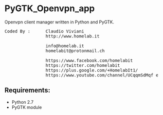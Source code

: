# PyGTK_Openvpn_app
Openvpn client manager written in Python and PyGTK.
<pre>
Coded By :      Claudio Viviani
                http://www.homelab.it

                info@homelab.it
                homelabit@protonmail.ch

                https://www.facebook.com/homelabit
                https://twitter.com/homelabit
                https://plus.google.com/+HomelabIt1/
                https://www.youtube.com/channel/UCqqmSdMqf_exicCe_DjlBww
</pre>

## Requirements:
- Python 2.7
- PyGTK module
